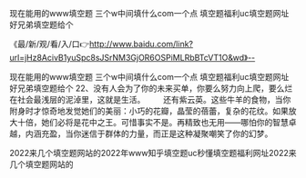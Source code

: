 现在能用的www填空题
三个w中间填什么com一个点
填空题福利uc填空题网址
好兄弟填空题给个


《最/新/观/看/入/口👉http://www.baidu.com/link?url=jHz8AcivB1yuSpc8sJSrNM3GjOR6OSPiMLRbBTcVT1O&wd》--

现在能用的www填空题
三个w中间填什么com一个点
填空题福利uc填空题网址
好兄弟填空题给个
	22、没有人会为了你的未来买单，你要么努力向上爬，要么烂在社会最浅层的泥淖里，这就是生活。
　　还有紫云英。这些牛羊的食物，当你附身时才惊奇地发觉她们的美丽：小巧的花瓣，晶莹的蓓蕾，复杂的花纹。如果放大十倍，她们必将是花中之王。可惜事实不是。再精致也无用——哪怕你的智慧卓越，内涵充盈，当你迷信于群体的力量，而正是这种凝聚嘲笑了你的幻梦。





2022来几个填空题网站的2022年www知乎填空题uc秒懂填空题福利网址2022来几个填空题网站的
